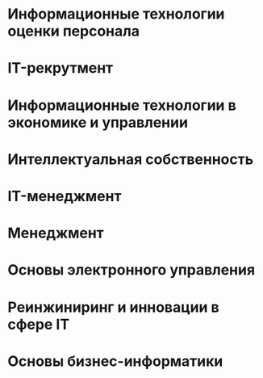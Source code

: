 # Информационные технологии оценки персонала
# IT-рекрутмент
# Информационные технологии в экономике и управлении
# Интеллектуальная собственность
# IT-менеджмент
# Менеджмент
# Основы электронного управления
# Реинжиниринг и инновации в сфере IT
# Основы бизнес-информатики

